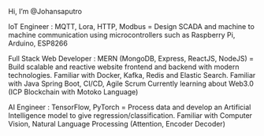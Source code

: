 Hi, I’m @Johansaputro

IoT Engineer : 
MQTT, Lora, HTTP, Modbus = Design SCADA and machine to machine communication using microcontrollers such as Raspberry Pi, Arduino, ESP8266

Full Stack Web Developer : 
MERN (MongoDB, Express, ReactJS, NodeJS) = Build scalable and reactive website frontend and backend with modern technologies. Familiar with Docker, Kafka, Redis and Elastic Search. 
Familiar with Java Spring Boot, CI/CD, Agile Scrum
Currently learning about Web3.0 (ICP Blockchain with Motoko Language)

AI Engineer : 
TensorFlow, PyTorch = Process data and develop an Artificial Intelligence model to give regression/classification. Familiar with Computer Vision, Natural Language Processing (Attention, Encoder Decoder)

